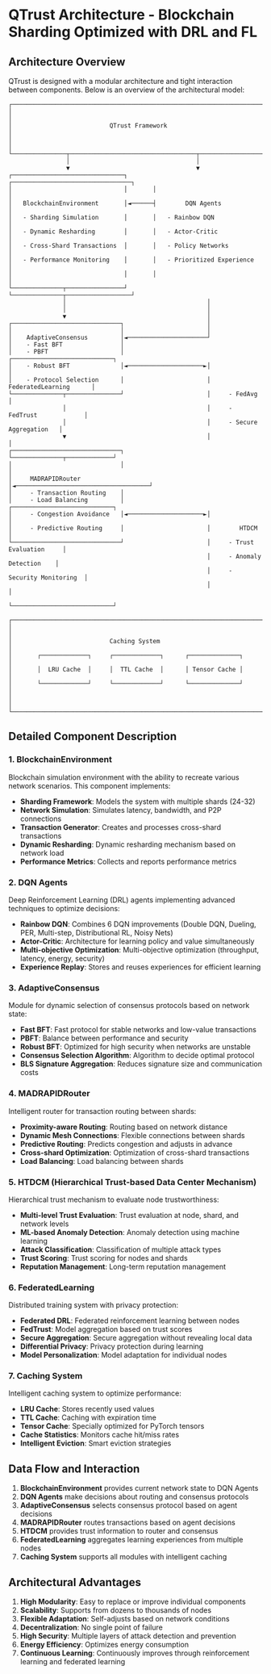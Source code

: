 # QTrust Architecture - Blockchain Sharding Optimized with DRL and FL

## Architecture Overview

QTrust is designed with a modular architecture and tight interaction between components. Below is an overview of the architectural model:

```
┌───────────────────────────────────────────────────────────────────────────┐
│                                                                           │
│                           QTrust Framework                                │
│                                                                           │
└───────────────┬───────────────────────────────────┬───────────────────────┘
                │                                   │
                ▼                                   ▼
┌───────────────────────────────┐       ┌─────────────────────────────────┐
│                               │       │                                 │
│   BlockchainEnvironment       │◄──────┤        DQN Agents              │
│   - Sharding Simulation       │       │   - Rainbow DQN                │
│   - Dynamic Resharding        │       │   - Actor-Critic               │
│   - Cross-Shard Transactions  │       │   - Policy Networks            │
│   - Performance Monitoring    │       │   - Prioritized Experience     │
│                               │       │                                 │
└──────────────┬────────────────┘       └──────────────┬──────────────────┘
               │                                       │
               │                                       │
               ▼                                       │
┌──────────────────────────────┐                       │
│                              │                       │
│    AdaptiveConsensus         │◄──────────────────────┘
│    - Fast BFT                │                       
│    - PBFT                    │                       ┌────────────────────────────┐
│    - Robust BFT              │◄─────────────────────►│                            │
│    - Protocol Selection      │                       │     FederatedLearning      │
└──────────────┬───────────────┘                       │     - FedAvg               │
               │                                       │     - FedTrust             │
               │                                       │     - Secure Aggregation   │
               ▼                                       │                            │
┌──────────────────────────────┐                       └──────────────┬─────────────┘
│                              │                                      │
│     MADRAPIDRouter           │◄─────────────────────────────────────┘
│     - Transaction Routing    │                                      
│     - Load Balancing         │                       ┌────────────────────────────┐
│     - Congestion Avoidance   │◄─────────────────────►│                            │
│     - Predictive Routing     │                       │        HTDCM               │
└──────────────────────────────┘                       │     - Trust Evaluation     │
                                                       │     - Anomaly Detection    │
                                                       │     - Security Monitoring  │
                                                       │                            │
                                                       └────────────────────────────┘

┌───────────────────────────────────────────────────────────────────────────┐
│                                                                           │
│                           Caching System                                  │
│       ┌─────────────┐     ┌─────────────┐      ┌──────────────┐          │
│       │  LRU Cache  │     │  TTL Cache  │      │ Tensor Cache │          │
│       └─────────────┘     └─────────────┘      └──────────────┘          │
│                                                                           │
└───────────────────────────────────────────────────────────────────────────┘
```

## Detailed Component Description

### 1. BlockchainEnvironment

Blockchain simulation environment with the ability to recreate various network scenarios. This component implements:

- **Sharding Framework**: Models the system with multiple shards (24-32)
- **Network Simulation**: Simulates latency, bandwidth, and P2P connections
- **Transaction Generator**: Creates and processes cross-shard transactions
- **Dynamic Resharding**: Dynamic resharding mechanism based on network load
- **Performance Metrics**: Collects and reports performance metrics

### 2. DQN Agents

Deep Reinforcement Learning (DRL) agents implementing advanced techniques to optimize decisions:

- **Rainbow DQN**: Combines 6 DQN improvements (Double DQN, Dueling, PER, Multi-step, Distributional RL, Noisy Nets)
- **Actor-Critic**: Architecture for learning policy and value simultaneously
- **Multi-objective Optimization**: Multi-objective optimization (throughput, latency, energy, security)
- **Experience Replay**: Stores and reuses experiences for efficient learning

### 3. AdaptiveConsensus

Module for dynamic selection of consensus protocols based on network state:

- **Fast BFT**: Fast protocol for stable networks and low-value transactions
- **PBFT**: Balance between performance and security
- **Robust BFT**: Optimized for high security when networks are unstable
- **Consensus Selection Algorithm**: Algorithm to decide optimal protocol
- **BLS Signature Aggregation**: Reduces signature size and communication costs

### 4. MADRAPIDRouter

Intelligent router for transaction routing between shards:

- **Proximity-aware Routing**: Routing based on network distance
- **Dynamic Mesh Connections**: Flexible connections between shards
- **Predictive Routing**: Predicts congestion and adjusts in advance
- **Cross-shard Optimization**: Optimization of cross-shard transactions
- **Load Balancing**: Load balancing between shards

### 5. HTDCM (Hierarchical Trust-based Data Center Mechanism)

Hierarchical trust mechanism to evaluate node trustworthiness:

- **Multi-level Trust Evaluation**: Trust evaluation at node, shard, and network levels
- **ML-based Anomaly Detection**: Anomaly detection using machine learning
- **Attack Classification**: Classification of multiple attack types
- **Trust Scoring**: Trust scoring for nodes and shards
- **Reputation Management**: Long-term reputation management

### 6. FederatedLearning

Distributed training system with privacy protection:

- **Federated DRL**: Federated reinforcement learning between nodes
- **FedTrust**: Model aggregation based on trust scores
- **Secure Aggregation**: Secure aggregation without revealing local data
- **Differential Privacy**: Privacy protection during learning
- **Model Personalization**: Model adaptation for individual nodes

### 7. Caching System

Intelligent caching system to optimize performance:

- **LRU Cache**: Stores recently used values
- **TTL Cache**: Caching with expiration time
- **Tensor Cache**: Specially optimized for PyTorch tensors
- **Cache Statistics**: Monitors cache hit/miss rates
- **Intelligent Eviction**: Smart eviction strategies

## Data Flow and Interaction

1. **BlockchainEnvironment** provides current network state to DQN Agents
2. **DQN Agents** make decisions about routing and consensus protocols
3. **AdaptiveConsensus** selects consensus protocol based on agent decisions
4. **MADRAPIDRouter** routes transactions based on agent decisions
5. **HTDCM** provides trust information to router and consensus
6. **FederatedLearning** aggregates learning experiences from multiple nodes
7. **Caching System** supports all modules with intelligent caching

## Architectural Advantages

1. **High Modularity**: Easy to replace or improve individual components
2. **Scalability**: Supports from dozens to thousands of nodes
3. **Flexible Adaptation**: Self-adjusts based on network conditions
4. **Decentralization**: No single point of failure
5. **High Security**: Multiple layers of attack detection and prevention
6. **Energy Efficiency**: Optimizes energy consumption
7. **Continuous Learning**: Continuously improves through reinforcement learning and federated learning 